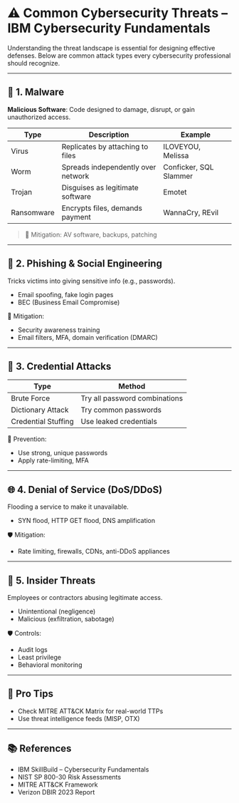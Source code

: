 # ⚠️ Common Cybersecurity Threats – IBM Cybersecurity Fundamentals

Understanding the threat landscape is essential for designing effective defenses. Below are common attack types every cybersecurity professional should recognize.

---

## 🦠 1. Malware

**Malicious Software**: Code designed to damage, disrupt, or gain unauthorized access.

| Type         | Description                       | Example                          |
|--------------|-----------------------------------|----------------------------------|
| Virus        | Replicates by attaching to files  | ILOVEYOU, Melissa                |
| Worm         | Spreads independently over network| Conficker, SQL Slammer           |
| Trojan       | Disguises as legitimate software  | Emotet                            |
| Ransomware   | Encrypts files, demands payment   | WannaCry, REvil                  |

> 🎯 Mitigation: AV software, backups, patching

---

## 📧 2. Phishing & Social Engineering

Tricks victims into giving sensitive info (e.g., passwords).

- Email spoofing, fake login pages
- BEC (Business Email Compromise)

🎯 Mitigation:
- Security awareness training  
- Email filters, MFA, domain verification (DMARC)

---

## 🔐 3. Credential Attacks

| Type              | Method                          |
|-------------------|----------------------------------|
| Brute Force       | Try all password combinations    |
| Dictionary Attack | Try common passwords             |
| Credential Stuffing | Use leaked credentials         |

🧠 Prevention:
- Use strong, unique passwords  
- Apply rate-limiting, MFA

---

## 🌐 4. Denial of Service (DoS/DDoS)

Flooding a service to make it unavailable.

- SYN flood, HTTP GET flood, DNS amplification

🛡 Mitigation:
- Rate limiting, firewalls, CDNs, anti-DDoS appliances

---

## 👤 5. Insider Threats

Employees or contractors abusing legitimate access.

- Unintentional (negligence)  
- Malicious (exfiltration, sabotage)

🛡 Controls:
- Audit logs  
- Least privilege  
- Behavioral monitoring

---

## 🧠 Pro Tips

- Check MITRE ATT&CK Matrix for real-world TTPs  
- Use threat intelligence feeds (MISP, OTX)

---

## 📚 References

- IBM SkillBuild – Cybersecurity Fundamentals  
- NIST SP 800-30 Risk Assessments  
- MITRE ATT&CK Framework  
- Verizon DBIR 2023 Report
